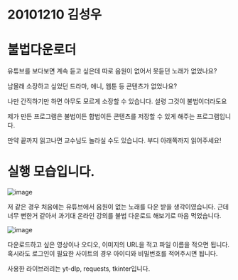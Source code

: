 # 20101210 김성우

# 불법다운로더
유튜브를 보다보면 계속 듣고 싶은데 따로 음원이 없어서 못듣던 노래가 없었나요?

남몰래 소장하고 싶었던 드라마, 애니, 웹툰 등 콘텐츠가 없었나요?

나만 간직하기만 하면 아무도 모르게 소장할 수 있습니다. 설령 그것이 불법이더라도요

제가 만든 프로그램은 불법이든 합법이든 콘텐츠를 저장할 수 있게 해주는 프로그램입니다.

만약 끝까지 읽고나면 교수님도 놀라실 수도 있습니다. 부디 아래쪽까지 읽어주세요!

# 실행 모습입니다.
![image](https://github.com/user-attachments/assets/dfed18bd-b7fb-4a55-86c3-309b9f28d51f)

저 같은 경우 처음에는 유튜브에서 음원이 없는 노래를 다운 받을 생각이였습니다.
근데 너무 뻔한거 같아서 과기대 온라인 강의를 불법 다운로드 해보기로 마음 먹었습니다.

![image](https://github.com/user-attachments/assets/803f4df9-b4eb-4ad2-8f91-7adf9619f654)

다운로드하고 싶은 영상이나 오디오, 이미지의 URL을 적고 파일 이름을 적으면 됩니다.
혹시라도 로그인이 필요한 사이트의 경우 아이디와 비밀번호를 적어주시면 됩니다.



사용한 라이브러리는 yt-dlp, requests, tkinter입니다.
